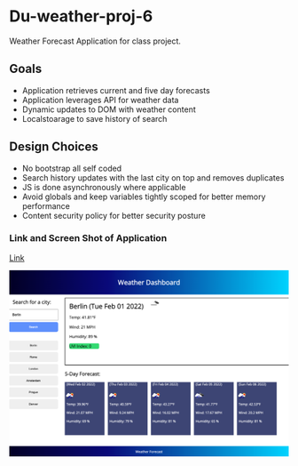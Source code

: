 # Du-weather-proj-6

Weather Forecast Application for class project. 

## Goals
- Application retrieves current and five day forecasts
- Application leverages API for weather data
- Dynamic updates to DOM with weather content 
- Localstoarage to save history of search

## Design Choices 
- No bootstrap all self coded 
- Search history updates with the last city on top and removes duplicates 
- JS is done asynchronously where applicable 
- Avoid globals and keep variables tightly scoped for better memory performance 
- Content security policy for better security posture 


### Link and Screen Shot of Application 

[Link](https://anon123123123.github.io/du-weather-proj-6/)

![Weather Dashboard](./screenshot.png)
